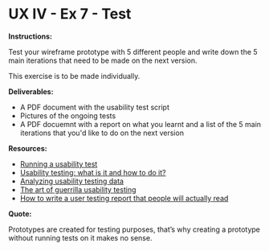 # UX IV - Ex 7 - Test

**Instructions:** 

Test your wireframe prototype with 5 different people and write down the 5 main iterations that need to be made on the next version. 

This exercise is to be made individually.

**Deliverables:** 

- A PDF document with the usability test script
- Pictures of the ongoing tests
- A PDF docuemnt with a report on what you learnt and a list of the 5 main iterations that you'd like to do on the next version

**Resources:** 

- [Running a usability test](https://www.usability.gov/how-to-and-tools/methods/running-usability-tests.html)
- [Usability testing: what is it and how to do it?](https://uxdesign.cc/usability-testing-what-is-it-how-to-do-it-51356e5de5d)
- [Analyzing usability testing data](https://uxdesign.cc/analysing-usability-testing-data-97667ae4999e)
- [The art of guerrilla usability testing](http://www.uxbooth.com/articles/the-art-of-guerrilla-usability-testing/)
- [How to write a user testing report that people will actually read](https://uxdesign.cc/how-to-write-a-user-testing-report-that-people-will-actually-read-652d15d2f92e)

**Quote:** 

Prototypes are created for testing purposes, that’s why creating a prototype without running tests on it makes no sense.